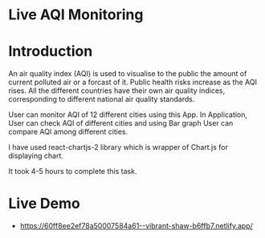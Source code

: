 # Live AQI Monitoring

# Introduction
An air quality index (AQI) is used to visualise to the public the amount of current polluted air or a forcast of it. Public health risks increase as the AQI rises. All the different countries have their own air quality indices, corresponding to different national air quality standards.

User can monitor AQI of 12 different cities using this App. In Application, User can check AQI of different cities and using Bar graph User can compare AQI among different cities.

I have used react-chartjs-2 library which is wrapper of Chart.js for displaying chart. 

It took 4-5 hours to complete this task.

# Live Demo

* https://60ff8ee2ef78a50007584a61--vibrant-shaw-b6ffb7.netlify.app/
